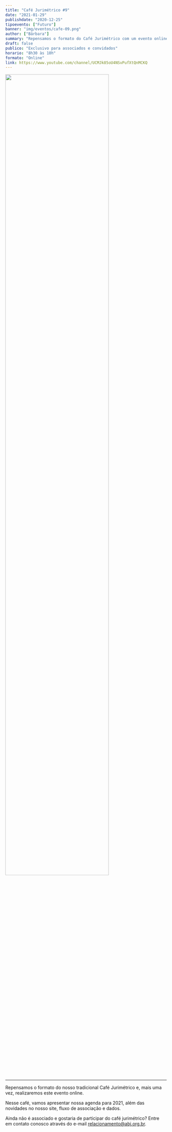 ```yaml
---
title: "Café Jurimétrico #9"
date: "2021-01-29"
publishdate: "2020-12-25"
tipoevento: ["Futuro"]
banner: "img/eventos/cafe-09.png"
author: ["Bárbara"]
summary: "Repensamos o formato do Café Jurimétrico com um evento online."
draft: false
publico: "Exclusivo para associados e convidados"
horario: "8h30 às 10h"
formato: "Online"
link: https://www.youtube.com/channel/UCMJk85oU4NSvPufXtQnMCKQ
---
```


<img src="/img/eventos/cafe-09.png" width="80%">

<hr>

Repensamos o formato do nosso tradicional Café Jurimétrico e, mais uma vez, realizaremos este evento online.

Nesse café, vamos apresentar nossa agenda para 2021, além das novidades no nosso site, fluxo de associação e dados.

Ainda não é associado e gostaria de participar do café jurimétrico? Entre em contato conosco através do e-mail [relacionamento@abj.org.br](mailto:relacionamento@abj.org.br).
